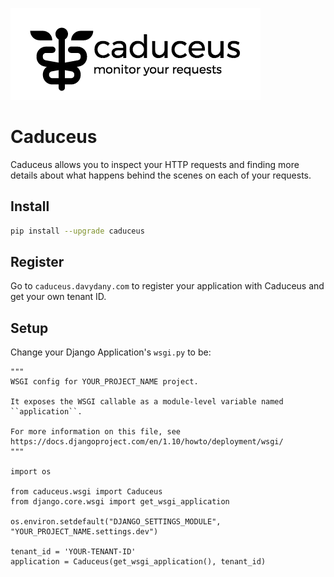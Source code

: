 
![caduceus](./img/caduceus-logo.png)

# Caduceus

Caduceus allows you to inspect your HTTP requests and finding more details
about what happens behind the scenes on each of your requests.

## Install

```bash
pip install --upgrade caduceus
```

## Register

Go to `caduceus.davydany.com` to register your application with Caduceus
and get your own tenant ID.

## Setup

Change your Django Application's `wsgi.py` to be:

```
"""
WSGI config for YOUR_PROJECT_NAME project.

It exposes the WSGI callable as a module-level variable named ``application``.

For more information on this file, see
https://docs.djangoproject.com/en/1.10/howto/deployment/wsgi/
"""

import os

from caduceus.wsgi import Caduceus
from django.core.wsgi import get_wsgi_application

os.environ.setdefault("DJANGO_SETTINGS_MODULE", "YOUR_PROJECT_NAME.settings.dev")

tenant_id = 'YOUR-TENANT-ID'
application = Caduceus(get_wsgi_application(), tenant_id)
```